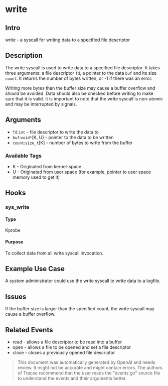 
# write

## Intro
write - a syscall for writing data to a specified file descriptor

## Description
The write syscall is used to write data to a specified file descriptor. It takes three arguments: a file descriptor `fd`, a pointer to the data `buf` and its size `count`. It returns the number of bytes written, or -1 if there was an error. 

Writing more bytes than the buffer size may cause a buffer overflow and should be avoided. Data should also be checked before writing to make sure that it is valid. It is important to note that the write syscall is non-atomic and may be interrupted by signals.

## Arguments
* `fd`:`int` - file descriptor to write the data to
* `buf`:`void*`[K, U] - pointer to the data to be written
* `count`:`size_t`[K] - number of bytes to write from the buffer 

### Available Tags
* K - Originated from kernel-space
* U - Originated from user space (for example, pointer to user space memory used to get it)

## Hooks
### sys_write
#### Type
Kprobe
#### Purpose
To collect data from all write syscall invocation.

## Example Use Case
A system administrator could use the write syscall to write data to a logfile.

## Issues
If the buffer size is larger than the specified count, the write syscall may cause a buffer overflow.

## Related Events
* read - allows a file descriptor to be read into a buffer
* open - allows a file to be opened and set a file descriptor 
* close - closes a previously opened file descriptor

> This document was automatically generated by OpenAI and needs review. It might
> not be accurate and might contain errors. The authors of Tracee recommend that
> the user reads the "events.go" source file to understand the events and their
> arguments better.
